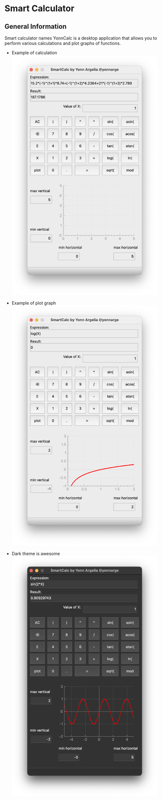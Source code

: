 # Smart Calculator

## General Information
Smart calculator names YonnCalc is a desktop application that allows you to perform various calculations and plot graphs of functions.

- Example of calculation
  ![screenshot of application - light theme, calculation](misc/images/light_calculation.png)

- Example of plot graph
  ![screenshot of application - light theme, plot graph](misc/images/light_graph.png)

- Dark theme is awesome
  ![screenshot of application - dark§ theme, plot graph](misc/images/dark_graph.png)

